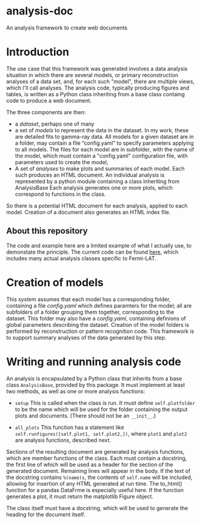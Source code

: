 # analysis-doc
An analysis framework to create web documents

# Introduction

The use case that this framework was generated involves a data analysis situation in which there are several models, or primary reconstruction analyses of a data set, and, for each such "model", there are multiple views, which I'll call analyses.  The analysis code, typically producing figures and tables, is written as a Python class inheriting from a base class containg code to produce a web document.

The three components are then:

* a _dataset_, perhaps one of many
* a set of _models_ to represent the data in  the dataset. In my work, these are detailed fits to gamma-ray data. All models for a given dataset are in a folder, may contain a file “config.yaml” to specify parameters applying to all models. The files for each model are in subfolder, with the name of the model, which must contain a "config.yaml" configuration file, with parameters used to create the model, 
* A set of _analyses_ to make plots and summaries of each model. Each such produces an HTML document. An individual analysis is represented by a python module containing a class inheriting from AnalysisBase
Each analysis generates one or more plots, which correspond to functions in the class.

So there is a potential HTML document for each analysis, applied to each model. Creation of a document also generates an HTML index file.

## About this repository
The code and example here are a limited example of what I actually use, to demonstate the principle. The current code can be found
[here](https://github.com/tburnett/pointlike/tree/master/python/uw/like2/analyze), which includes many actual analysis classes specific to Fermi-LAT.

# Creation of models
This system assumes that each model has a corresponding folder, containing a file _config.yaml_ which defines paramters for the model; all are subfolders of a folder grouping them together, corresponding to the dataset. This folder may also have a _config.yaml_, containing definions of global parameters describing the dataset. Creation of the model folders is performed by reconstruction or pattern recognition code. This framework is to support summary analyses of the data generated by this step.

# Writing and running analysis code
An analysis is encapsulated by a Python class that inherits from a base class `AnalysisBase`, provided by this package. It must implement at least two methods, as well as one or more analysis functions:

* `setup`
This is called when the class is run. It must define `self.plotfolder` to be the name which will be used for the folder containing the output plots and documents. (There should not be an `__init__`.)

* `all_plots` 
This function has a statement like `self.runfigures([self.plot1, self.plot2,])`, where `plot1` and `plot2` are analysis functions, described next.

Sections of the resulting document are generated by analysis functions, which are member functions of the class. Each must contain a docstring, the first line of which will be used as a header for the section of the generated document. Remaining lines will appear in the body. If the text of the docstring contains `%(name)s`, the contents of
`self.name` will be included, allowing for insertion of any HTML generated at run time. The to_html() function for a pandas DataFrme is especially useful here. If the function generates a plot, it must return the matplotlib Figure object.

The class itself must have a docstring, which will be used to generate the heading for the document itself.
